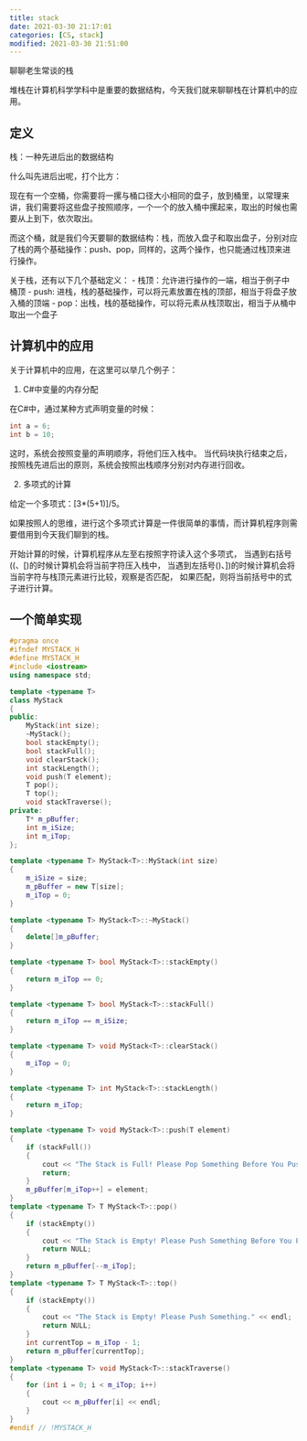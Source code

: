 ```yaml
---
title: stack
date: 2021-03-30 21:17:01
categories: [CS, stack]
modified: 2021-03-30 21:51:00
---
```

聊聊老生常谈的栈
<!-- more-->

堆栈在计算机科学学科中是重要的数据结构，今天我们就来聊聊栈在计算机中的应用。

## 定义

栈：一种先进后出的数据结构

什么叫先进后出呢，打个比方：

现在有一个空桶，你需要将一摞与桶口径大小相同的盘子，放到桶里，以常理来讲，我们需要将这些盘子按照顺序，一个一个的放入桶中摞起来，取出的时候也需要从上到下，依次取出。

而这个桶，就是我们今天要聊的数据结构：栈，而放入盘子和取出盘子，分别对应了栈的两个基础操作：push、pop，同样的，这两个操作，也只能通过栈顶来进行操作。

关于栈，还有以下几个基础定义：
    - 栈顶：允许进行操作的一端，相当于例子中桶顶
    - push: 进栈，栈的基础操作，可以将元素放置在栈的顶部，相当于将盘子放入桶的顶端
    - pop：出栈，栈的基础操作，可以将元素从栈顶取出，相当于从桶中取出一个盘子

## 计算机中的应用

关于计算机中的应用，在这里可以举几个例子：

1. C#中变量的内存分配

在C#中，通过某种方式声明变量的时候：
```c#
int a = 6;
int b = 10;
```
这时，系统会按照变量的声明顺序，将他们压入栈中。
当代码块执行结束之后，按照栈先进后出的原则，系统会按照出栈顺序分别对内存进行回收。

2. 多项式的计算

给定一个多项式：[3*(5+1)]/5。

如果按照人的思维，进行这个多项式计算是一件很简单的事情，而计算机程序则需要借用到今天我们聊到的栈。

开始计算的时候，计算机程序从左至右按照字符读入这个多项式，
当遇到右括号((、[)的时候计算机会将当前字符压入栈中，
当遇到左括号()、])的时候计算机会将当前字符与栈顶元素进行比较，观察是否匹配，
如果匹配，则将当前括号中的式子进行计算。

## 一个简单实现

```c++
#pragma once
#ifndef MYSTACK_H
#define MYSTACK_H
#include <iostream>
using namespace std;

template <typename T>
class MyStack
{
public:
	MyStack(int size);
	~MyStack();
	bool stackEmpty();
	bool stackFull();
	void clearStack();
	int stackLength();
	void push(T element);
	T pop();
	T top();
	void stackTraverse();
private:
	T* m_pBuffer;
	int m_iSize;
	int m_iTop;
};

template <typename T> MyStack<T>::MyStack(int size)
{
	m_iSize = size;
	m_pBuffer = new T[size];
	m_iTop = 0;
}

template <typename T> MyStack<T>::~MyStack()
{
	delete[]m_pBuffer;
}

template <typename T> bool MyStack<T>::stackEmpty()
{
	return m_iTop == 0;
}

template <typename T> bool MyStack<T>::stackFull()
{
	return m_iTop == m_iSize;
}

template <typename T> void MyStack<T>::clearStack()
{
	m_iTop = 0;
}

template <typename T> int MyStack<T>::stackLength()
{
	return m_iTop;
}

template <typename T> void MyStack<T>::push(T element)
{
	if (stackFull())
	{
		cout << "The Stack is Full! Please Pop Something Before You Push Something." << endl;
		return;
	}
	m_pBuffer[m_iTop++] = element;
}
template <typename T> T MyStack<T>::pop()
{
	if (stackEmpty())
	{
		cout << "The Stack is Empty! Please Push Something Before You Pop Something." << endl;
		return NULL;
	}
	return m_pBuffer[--m_iTop];
}
template <typename T> T MyStack<T>::top()
{
	if (stackEmpty())
	{
		cout << "The Stack is Empty! Please Push Something." << endl;
		return NULL;
	}
	int currentTop = m_iTop - 1;
	return m_pBuffer[currentTop];
}
template <typename T> void MyStack<T>::stackTraverse()
{
	for (int i = 0; i < m_iTop; i++)
	{
		cout << m_pBuffer[i] << endl;
	}
}
#endif // !MYSTACK_H

```
